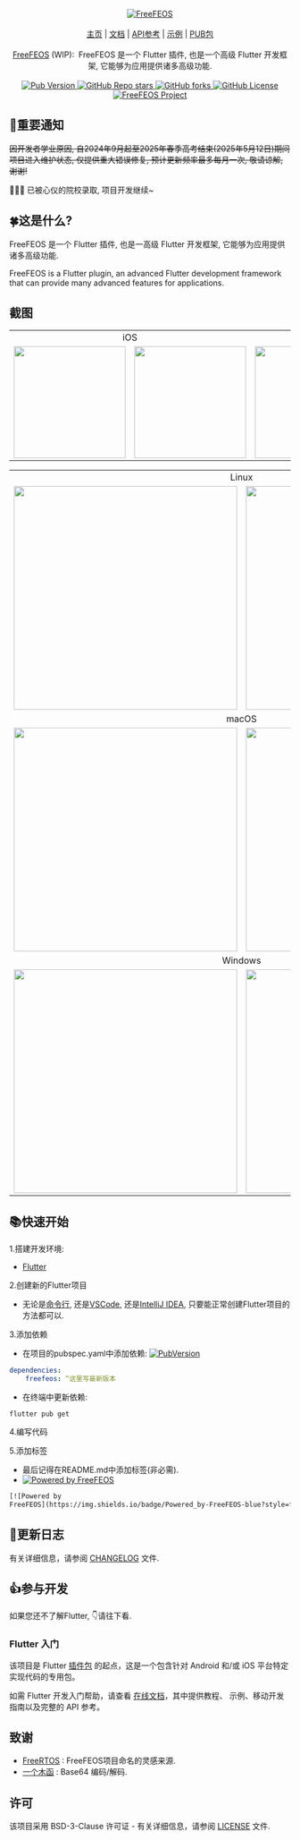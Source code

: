 <!-- 头部 -->
<p align="center">
    <!-- Logo -->
    <a href="https://pub.dev/packages/freefeos">
        <img alt="FreeFEOS">
    </a>
    <br>
    <br>
    <a href="https://github.com/freefeos/freefeos">主页</a>
    <span>|</span>
    <a href="https://github.com/freefeos/freefeos">文档</a>
    <span>|</span>
    <a href="https://pub.dev/documentation/freefeos/latest/">API参考</a>
    <span>|</span>
    <a href="https://pub.dev/packages/freefeos/example">示例</a>
    <span>|</span>
    <a href="https://pub.dev/packages/freefeos">PUB包</a>
    <br>
    <br>
    <!-- 介绍 -->
    <span>
        <a href="https://pub.dev/packages/freefeos">FreeFEOS</a>
        <span>(WIP):&nbsp</span>
        <span>FreeFEOS 是一个 Flutter 插件, 也是一个高级 Flutter 开发框架, 它能够为应用提供诸多高级功能.</span>
    </span>
    <br>
    <br>
    <!-- Pub版本 -->
    <a href="https://pub.dev/packages/freefeos">
        <img src="https://img.shields.io/pub/v/freefeos?include_prereleases&style=flat-square&logo=dart&logoColor=white&label=Pub&color=blue"
            alt="Pub Version">
    </a>
    <!-- GitHub仓库stars -->
    <a href="https://github.com/freefeos/freefeos/stargazers">
        <img src="https://img.shields.io/github/stars/freefeos/freefeos?style=flat-square&logo=github&logoColor=white&label=Stars&color=blue"
            alt="GitHub Repo stars">
    </a>
    <!-- GitHub仓库forks -->
    <a href="https://github.com/freefeos/freefeos/fork">
        <img src="https://img.shields.io/github/forks/freefeos/freefeos?style=flat-square&logo=github&logoColor=white&label=Forks&color=blue"
            alt="GitHub forks">
    </a>
    <!-- GitHub协议 -->
    <a href="https://github.com/freefeos/freefeos/blob/master/LICENSE">
        <img src="https://img.shields.io/github/license/freefeos/freefeos" alt="GitHub License">
    </a>
    <!-- FreeFEOS项目 -->
    <a href="https://github.com/freefeos/freefeos">
        <img src="https://img.shields.io/badge/Project-FreeFEOS-blue?style=flat-square&logo=flutter&logoColor=white"
            alt="FreeFEOS Project">
    </a>
</p>

## 📢重要通知

~~因开发者学业原因, 自2024年9月起至2025年春季高考结束(2025年5月12日)期间项目进入维护状态, 仅提供重大错误修复, 预计更新频率最多每月一次, 敬请谅解, 谢谢!~~

🎉🎉🎉 已被心仪的院校录取, 项目开发继续~

## 🍀这是什么?

FreeFEOS 是一个 Flutter 插件, 也是一高级 Flutter 开发框架, 它能够为应用提供诸多高级功能.

FreeFEOS is a Flutter plugin, an advanced Flutter development framework
that can provide many advanced features for applications.

## 截图

<table align="center">
    <tr>
        <td colspan="2" align="center">iOS</td>
        <td colspan="2" align="center">Android</td>
    </tr>
    <tr>
        <td>
            <a
                href="https://raw.githubusercontent.com/freefeos/freefeos/master/assets/screenhots/screenhot_ios_app.png">
                <img src="https://raw.githubusercontent.com/freefeos/freefeos/master/assets/screenhots/screenhot_ios_app.png"
                    width="200">
            </a>
        </td>
        <td>
            <a
                href="https://raw.githubusercontent.com/freefeos/freefeos/master/assets/screenhots/screenhot_ios_mgr.png">
                <img src="https://raw.githubusercontent.com/freefeos/freefeos/master/assets/screenhots/screenhot_ios_mgr.png"
                    width="200">
            </a>
        </td>
        <td>
            <a
                href="https://raw.githubusercontent.com/freefeos/freefeos/master/assets/screenhots/screenhot_android_app.png">
                <img src="https://raw.githubusercontent.com/freefeos/freefeos/master/assets/screenhots/screenhot_android_app.png"
                    width="200">
            </a>
        </td>
        <td>
            <a
                href="https://raw.githubusercontent.com/freefeos/freefeos/master/assets/screenhots/screenhot_android_mgr.png">
                <img src="https://raw.githubusercontent.com/freefeos/freefeos/master/assets/screenhots/screenhot_android_mgr.png"
                    width="200">
            </a>
        </td>
    </tr>
</table>

<table align="center">
    <tr>
        <td colspan="2" align="center">Linux</td>
    </tr>
    <tr>
        <td>
            <a
                href="https://raw.githubusercontent.com/freefeos/freefeos/master/assets/screenhots/screenhot_macos_app.png">
                <img src="https://raw.githubusercontent.com/freefeos/freefeos/master/assets/screenhots/screenhot_macos_app.png"
                    width="400">
            </a>
        </td>
        <td>
            <a
                href="https://raw.githubusercontent.com/freefeos/freefeos/master/assets/screenhots/screenhot_macos_mgr.png">
                <img src="https://raw.githubusercontent.com/freefeos/freefeos/master/assets/screenhots/screenhot_macos_mgr.png"
                    width="400">
            </a>
        </td>
    </tr>
    <tr>
        <td colspan="2" align="center">macOS</td>
    </tr>
    <tr>
        <td>
            <a
                href="https://raw.githubusercontent.com/freefeos/freefeos/master/assets/screenhots/screenhot_macos_app.png">
                <img src="https://raw.githubusercontent.com/freefeos/freefeos/master/assets/screenhots/screenhot_macos_app.png"
                    width="400">
            </a>
        </td>
        <td>
            <a
                href="https://raw.githubusercontent.com/freefeos/freefeos/master/assets/screenhots/screenhot_macos_mgr.png">
                <img src="https://raw.githubusercontent.com/freefeos/freefeos/master/assets/screenhots/screenhot_macos_mgr.png"
                    width="400">
            </a>
        </td>
    </tr>
    <tr>
        <td colspan="2" align="center">Windows</td>
    </tr>
    <tr>
        <td>
            <a
                href="https://raw.githubusercontent.com/freefeos/freefeos/master/assets/screenhots/screenhot_windows_app.png">
                <img src="https://raw.githubusercontent.com/freefeos/freefeos/master/assets/screenhots/screenhot_windows_app.png"
                    width="400">
            </a>
        </td>
        <td>
            <a
                href="https://raw.githubusercontent.com/freefeos/freefeos/master/assets/screenhots/screenhot_windows_mgr.png">
                <img src="https://raw.githubusercontent.com/freefeos/freefeos/master/assets/screenhots/screenhot_windows_mgr.png"
                    width="400">
            </a>
        </td>
    </tr>
</table>

## 📚快速开始

1.搭建开发环境:

* [Flutter](https://docs.flutter.cn/get-started/install)

2.创建新的Flutter项目

* 无论是[命令行](), 还是[VSCode](), 还是[IntelliJ IDEA](), 只要能正常创建Flutter项目的方法都可以.

3.添加依赖

* 在项目的pubspec.yaml中添加依赖:
[![PubVersion](https://img.shields.io/pub/v/freefeos?include_prereleases&style=flat-square&logo=dart&logoColor=white&label=Pub&color=blue)](https://pub.dev/packages/freefeos)

```yaml
dependencies:
    freefeos: ^这里写最新版本
```

* 在终端中更新依赖:

```shell
flutter pub get
```

4.编写代码

5.添加标签

* 最后记得在README.md中添加标签(非必需).
* [![Powered by
FreeFEOS](https://img.shields.io/badge/Powered_by-FreeFEOS-blue?style=flat-square&logo=flutter&logoColor=white)](https://github.com/freefeos/freefeos)

```markdown
[![Powered by
FreeFEOS](https://img.shields.io/badge/Powered_by-FreeFEOS-blue?style=flat-square&logo=flutter&logoColor=white)](https://github.com/freefeos/freefeos)
```

## 📔更新日志

有关详细信息，请参阅 [CHANGELOG](https://github.com/freefeos/freefeos/blob/master/CHANGELOG.md) 文件.

## 👍参与开发

如果您还不了解Flutter, 👇请往下看.

### Flutter 入门

该项目是 Flutter
[插件包](https://docs.flutter.cn/packages-and-plugins/developing-packages/)
的起点，这是一个包含针对 Android 和/或 iOS 平台特定实现代码的专用包。

如需 Flutter 开发入门帮助，请查看
[在线文档](https://docs.flutter.cn/)，其中提供教程、
示例、移动开发指南以及完整的 API 参考。

## 致谢

* [FreeRTOS](https://www.freertos.org/zh-cn-cmn-s/) : FreeFEOS项目命名的灵感来源.
* [一个木函](https://ol.woobx.cn/) : Base64 编码/解码.

## 许可

该项目采用 BSD-3-Clause 许可证 - 有关详细信息，请参阅 [LICENSE](https://github.com/freefeos/freefeos/blob/master/LICENSE) 文件.